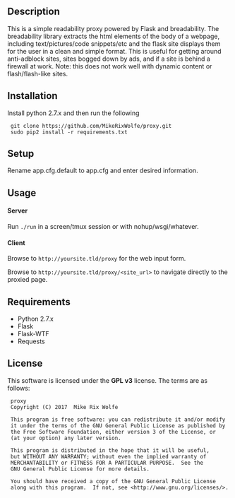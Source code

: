## Description
This is a simple readability proxy powered by Flask and breadability. The breadability library extracts the html elements of the body of a webpage, including text/pictures/code snippets/etc and the flask site displays them for the user in a clean and simple format. This is useful for getting around anti-adblock sites, sites bogged down by ads, and if a site is behind a firewall at work. Note: this does not work well with dynamic content or flash/flash-like sites.

## Installation
Install python 2.7.x and then run the following

     git clone https://github.com/MikeRixWolfe/proxy.git
     sudo pip2 install -r requirements.txt

## Setup
Rename app.cfg.default to app.cfg and enter desired information.

## Usage
#### Server
Run `./run` in a screen/tmux session or with nohup/wsgi/whatever.
#### Client
Browse to `http://yoursite.tld/proxy` for the web input form.

Browse to `http://yoursite.tld/proxy/<site_url>` to navigate directly to the proxied page.

## Requirements
* Python 2.7.x
* Flask
* Flask-WTF
* Requests

## License
This software is licensed under the **GPL v3** license. The terms are as follows:
     
     proxy
     Copyright (C) 2017  Mike Rix Wolfe
     
     This program is free software: you can redistribute it and/or modify
     it under the terms of the GNU General Public License as published by
     the Free Software Foundation, either version 3 of the License, or
     (at your option) any later version.
     
     This program is distributed in the hope that it will be useful,
     but WITHOUT ANY WARRANTY; without even the implied warranty of
     MERCHANTABILITY or FITNESS FOR A PARTICULAR PURPOSE.  See the
     GNU General Public License for more details.
     
     You should have received a copy of the GNU General Public License
     along with this program.  If not, see <http://www.gnu.org/licenses/>.
